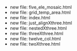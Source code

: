 - new file:   five_ele_mosaic.html
-	new file:   grid_temp_area.html
-	new file:   index.html
-	new file:   just_alignXthree.html
-	new file:   nestedXthree.html
-	new file:   threeXthree.html
-	new file:   twelve_col.html
-	new file:   twoXthree.html
